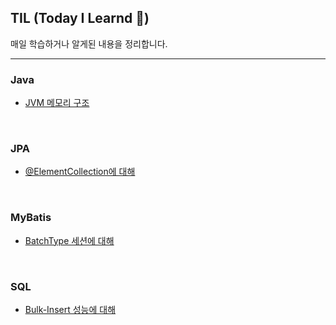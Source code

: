 ## TIL (Today I Learnd 🧐)

매일 학습하거나 알게된 내용을 정리합니다.
___

### Java

- [JVM 메모리 구조](https://github.com/Daehee-Jeong/TIL/blob/master/Java/memory-structure.md)
<br>

### JPA
- [@ElementCollection에 대해](https://github.com/Daehee-Jeong/TIL/blob/master/JPA/elementcollection.md)
<br>

### MyBatis
- [BatchType 세션에 대해](https://github.com/Daehee-Jeong/TIL/blob/master/MyBatis/batch-type-session.md)
<br>

### SQL
- [Bulk-Insert 성능에 대해](https://github.com/Daehee-Jeong/TIL/blob/master/SQL/bulk-insert-performance.md)
<br>